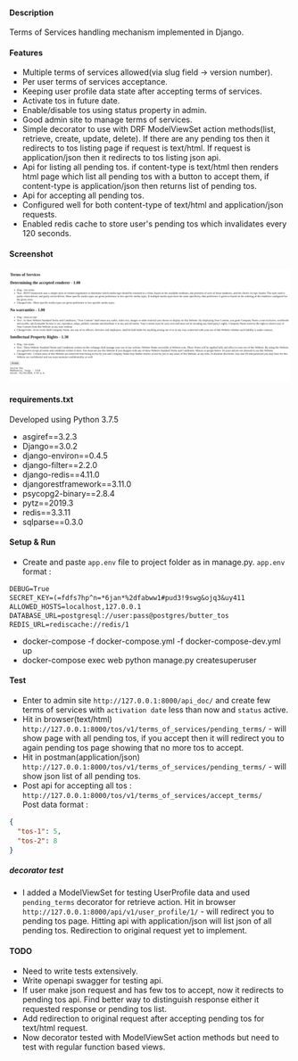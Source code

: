 #### Description
Terms of Services handling mechanism implemented in Django.   

#### Features
* Multiple terms of services allowed(via slug field -> version number).  
* Per user terms of services acceptance.  
* Keeping user profile data state after accepting terms of services.  
* Activate tos in future date.
* Enable/disable tos using status property in admin. 
* Good admin site to manage terms of services.
* Simple decorator to use with DRF ModelViewSet action methods(list, retrieve, create, update, delete). 
If there are any pending tos then it redirects to tos listing page if request is text/html. 
If request is application/json then it redirects to tos listing json api.  
* Api for listing all pending tos. if content-type is text/html then renders html page which list all pending tos 
with a button to accept them, if content-type is application/json then returns list of pending tos. 
* Api for accepting all pending tos.
* Configured well for both content-type of text/html and application/json requests.  
* Enabled redis cache to store user's pending tos which invalidates every 120 seconds.  

#### Screenshot  
![pending tos list](demo.png)


#### requirements.txt
Developed using Python 3.7.5  
* asgiref==3.2.3  
* Django==3.0.2  
* django-environ==0.4.5  
* django-filter==2.2.0  
* django-redis==4.11.0  
* djangorestframework==3.11.0  
* psycopg2-binary==2.8.4  
* pytz==2019.3  
* redis==3.3.11  
* sqlparse==0.3.0  

		
#### Setup & Run  
* Create and paste `app.env` file to project folder as in manage.py. `app.env` format :  

```editorconfig
DEBUG=True
SECRET_KEY=(=fdfs7hp^n=*6jan*%2dfabww1#pud3!9swg&ojq3&uy411
ALLOWED_HOSTS=localhost,127.0.0.1
DATABASE_URL=postgresql://user:pass@postgres/butter_tos
REDIS_URL=rediscache://redis/1
```

* docker-compose -f docker-compose.yml -f docker-compose-dev.yml up  
* docker-compose exec web python manage.py createsuperuser 
      
#### Test  
* Enter to admin site `http://127.0.0.1:8000/api_doc/` and 
create few terms of services with `activation date` less than now and `status` active.
* Hit in browser(text/html) `http://127.0.0.1:8000/tos/v1/terms_of_services/pending_terms/`  -  will show page with 
all pending tos, if you accept then it will redirect you to again pending tos page showing that no more tos to accept.    
* Hit in postman(application/json) `http://127.0.0.1:8000/tos/v1/terms_of_services/pending_terms/`  -  will show json list of all pending tos.  
* Post api for accepting all tos : `http://127.0.0.1:8000/tos/v1/terms_of_services/accept_terms/`  
Post data format :  
```json
{
  "tos-1": 5,
  "tos-2": 8
}
```
##### decorator test  
* I added a ModelViewSet  for testing UserProfile data and used `pending_terms` decorator for retrieve action.
Hit in browser `http://127.0.0.1:8000/api/v1/user_profile/1/` - will redirect you to pending tos page. Hitting api 
with application/json will list json of all pending tos. Redirection to original request yet to implement.  


####  TODO  
* Need to write tests extensively.  
* Write openapi swagger for testing api.  
* If user make json request and has few tos to accept, now it redirects to pending tos api. 
Find better way to distinguish response either it requested response or pending tos list.
* Add redirection to original request after accepting pending tos for text/html request.  
* Now decorator tested with ModelViewSet action methods but need to test with 
regular function based views.
		


